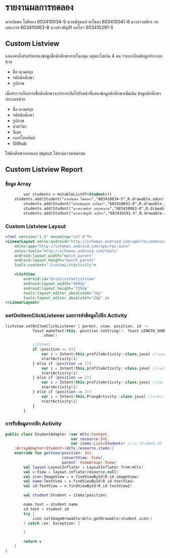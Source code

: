 # รายงานผลการทดลอง

นายกัมพล โชติทอง 603410034-5
นายณัฐนนท์ ทาไธสง 603410041-8
นางสาวศศิกร กอเสนาะรส 603410063-8
นางสาวธัญสิริ ผลไสว 603410291-5

## Custom Listview

แสดงคำสั่งสำหรับแสดงข้อมูลชื่อนักศึกษาภายในกลุ่ม กลุ่มละไม่เกิน 4 คน รายละเอียดข้อมูลประกอบด้วย

- ชื่อ-นามสกุล
- รหัสนักศึกษา
- รูปภาพ

เมื่อทำการเลือกรายชื่อนักศึกษาจะทำการเปิดไปยังหน้าที่แสดงข้อมูลนักศึกษาเพิ่มเติม ข้อมูลนักศึกษาประกอบด้วย

- ชื่อ-นามสกุล
- รหัสนักศึกษา
- รูปภาพ
- สาขาวิชา
- อีเมล
- เบอร์โทรศัพท์
- Github

ให้นักศึกษาออกแบบ layout ได้ตามความเหมาสม

## Custom Listview Report

### ข้อมูล Array

```xml
        var students = mutableListOf<Student>()
	students.add(Student("นายกัมพล โชติทอง","603410034-5",R.drawable.adun))
        students.add(Student("นายณัฐนนท์ ทาไธสง","603410041-8",R.drawable.james))
        students.add(Student("นางสาวศศิกร กอเสนาะรส","603410063-8",R.drawable.dream))
        students.add(Student("นางสาวธัญสิริ ผลไสว","603410291-5",R.drawable.maprangpf))

```

### Custom Listview Layout

```xml
<?xml version="1.0" encoding="utf-8"?>
<LinearLayout xmlns:android="http://schemas.android.com/apk/res/android"
    xmlns:app="http://schemas.android.com/apk/res-auto"
    xmlns:tools="http://schemas.android.com/tools"
    android:layout_width="match_parent"
    android:layout_height="match_parent"
    tools:context=".CustomListActivity">

    <ListView
        android:id="@+id/customlistview"
        android:layout_width="409dp"
        android:layout_height="729dp"
        tools:layout_editor_absoluteX="1dp"
        tools:layout_editor_absoluteY="2dp" />
</LinearLayout>

```

### setOnItemClickListener และการส่งข้อมูลไปอีก Activity

```kotlin
listview.setOnItemClickListener { parent, view, position, id ->
            Toast.makeText(this, position.toString(), Toast.LENGTH_SHORT)
                .show()

            //Intent
            if (position == 0){
                var i = Intent(this,profileActivity::class.java) //อดุลย์
                startActivity(i)
            } else if (position == 1){
                var i = Intent(this,profileActivity::class.java) //เจมส์
                startActivity(i)
            } else if (position == 2){
                var i = Intent(this,profileActivity::class.java) //ดรีม
                startActivity(i)
            } else if (position == 3){
                var i = Intent(this,PrangActivity::class.java) //มะปราง
                startActivity(i)
            }
        }
```

### การรับข้อมูลจากอีก Activity

```kotlin
public class StudentAdapter (var mCtx:Context,
                             var resource:Int,
                             var items:List<Student>) //จาก Student.kt
    :ArrayAdapter<Student>(mCtx,resource,items){
    override fun getView(position: Int,
                         convertView: View?,
                         parent: ViewGroup):View{
        val layout:LayoutInflater = LayoutInflater.from(mCtx)
        val v:View = layout.inflate(resource,null)
        val icon:ImageView = v.findViewById(R.id.imageView)
        val name:TextView = v.findViewById(R.id.textView)
        val id:TextView = v.findViewById(R.id.textView2)

        val student:Student = items[position]

        name.text = student.name
        id.text = student.id
        try {
            icon.setImageDrawable(mCtx.getDrawable(student.icon))
        } catch (ex: Exception) {

        }

        return v
    }
}

```
